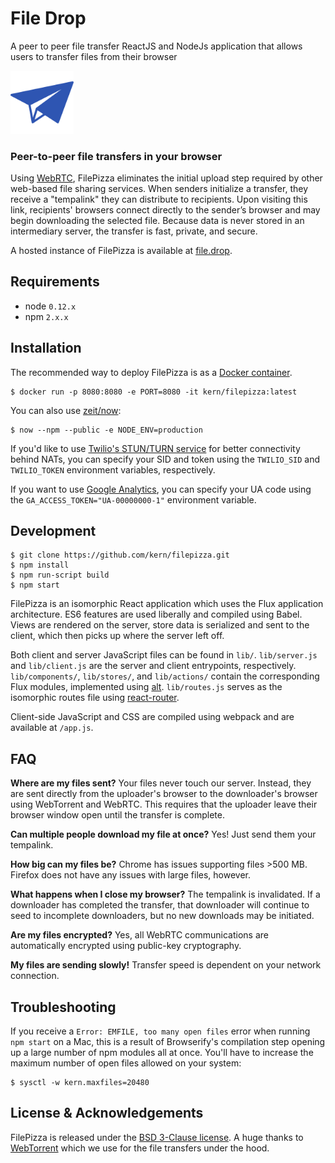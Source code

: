 # File Drop

A peer to peer file transfer ReactJS and NodeJs application that allows users to transfer files from their browser

<a href="https://xkcd.com/949/"></a> <img src="static/images/paperplane2.png" alt="FileDrop" width="20%" /> <h3>Peer-to-peer file transfers in your browser</h3>

Using [WebRTC](http://www.webrtc.org), FilePizza eliminates the initial upload step required by other web-based file sharing services. When senders initialize a transfer, they receive a "tempalink" they can distribute to recipients. Upon visiting this link, recipients' browsers connect directly to the sender’s browser and may begin downloading the selected file. Because data is never stored in an intermediary server, the transfer is fast, private, and secure.

A hosted instance of FilePizza is available at [file.drop](https://file.drop).

## Requirements

- node `0.12.x`
- npm `2.x.x`

## Installation

The recommended way to deploy FilePizza is as a [Docker container](https://hub.docker.com/r/kern/filepizza).

    $ docker run -p 8080:8080 -e PORT=8080 -it kern/filepizza:latest

You can also use [zeit/now](https://zeit.co/now):

    $ now --npm --public -e NODE_ENV=production

If you'd like to use [Twilio's STUN/TURN service](https://www.twilio.com/stun-turn) for better connectivity behind NATs, you can specify your SID and token using the `TWILIO_SID` and `TWILIO_TOKEN` environment variables, respectively.

If you want to use [Google Analytics](https://marketingplatform.google.com/about/analytics/), you can specify your UA code using the `GA_ACCESS_TOKEN="UA-00000000-1"` environment variable.

## Development

    $ git clone https://github.com/kern/filepizza.git
    $ npm install
    $ npm run-script build
    $ npm start

FilePizza is an isomorphic React application which uses the Flux application architecture. ES6 features are used liberally and compiled using Babel. Views are rendered on the server, store data is serialized and sent to the client, which then picks up where the server left off.

Both client and server JavaScript files can be found in `lib/`. `lib/server.js` and `lib/client.js` are the server and client entrypoints, respectively. `lib/components/`, `lib/stores/`, and `lib/actions/` contain the corresponding Flux modules, implemented using [alt](https://github.com/goatslacker/alt). `lib/routes.js` serves as the isomorphic routes file using [react-router](https://github.com/rackt/react-router).

Client-side JavaScript and CSS are compiled using webpack and are available at `/app.js`.

## FAQ

**Where are my files sent?** Your files never touch our server. Instead, they are sent directly from the uploader's browser to the downloader's browser using WebTorrent and WebRTC. This requires that the uploader leave their browser window open until the transfer is complete.

**Can multiple people download my file at once?** Yes! Just send them your tempalink.

**How big can my files be?** Chrome has issues supporting files >500 MB. Firefox does not have any issues with large files, however.

**What happens when I close my browser?** The tempalink is invalidated. If a downloader has completed the transfer, that downloader will continue to seed to incomplete downloaders, but no new downloads may be initiated.

**Are my files encrypted?** Yes, all WebRTC communications are automatically encrypted using public-key cryptography.

**My files are sending slowly!** Transfer speed is dependent on your network connection.

## Troubleshooting

If you receive a `Error: EMFILE, too many open files` error when running `npm start` on a Mac, this is a result of Browserify's compilation step opening up a
large number of npm modules all at once. You'll have to increase the maximum
number of open files allowed on your system:

    $ sysctl -w kern.maxfiles=20480

## License & Acknowledgements

FilePizza is released under the [BSD 3-Clause license](https://github.com/kern/filepizza/blob/master/LICENSE). A huge thanks to [WebTorrent](https://github.com/feross/webtorrent) which we use for the file transfers under the hood.
